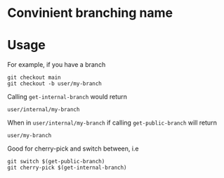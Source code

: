 # Convinient branching name

# Usage

For example, if you have a branch 

```
git checkout main
git checkout -b user/my-branch
```

Calling `get-internal-branch` would return

```
user/internal/my-branch
```

When in `user/internal/my-branch` if calling `get-public-branch` will return

```
user/my-branch
```

Good for cherry-pick and switch between, i.e

```
git switch $(get-public-branch)
git cherry-pick $(get-internal-branch)
```



